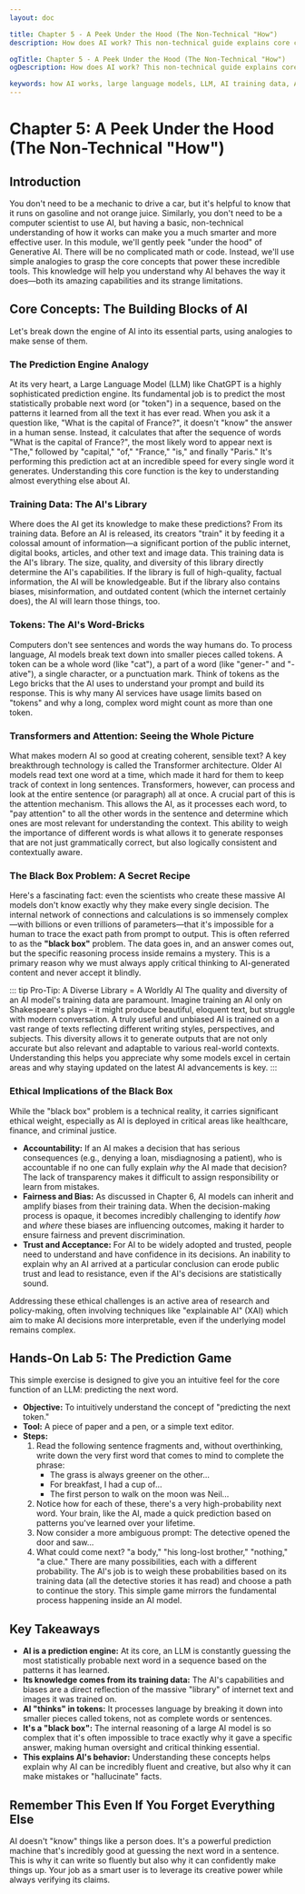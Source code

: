 ```yaml
---
layout: doc

title: Chapter 5 - A Peek Under the Hood (The Non-Technical "How")
description: How does AI work? This non-technical guide explains core concepts like Large Language Models (LLMs), training data, and the 'black box' problem using simple analogies.

ogTitle: Chapter 5 - A Peek Under the Hood (The Non-Technical "How")
ogDescription: How does AI work? This non-technical guide explains core concepts like Large Language Models (LLMs), training data, and the 'black box' problem using simple analogies.

keywords: how AI works, large language models, LLM, AI training data, AI tokens, transformer architecture, AI black box, explainable AI
---
```

# Chapter 5: A Peek Under the Hood (The Non-Technical "How")

## Introduction

You don't need to be a mechanic to drive a car, but it's helpful to know that it runs on gasoline and not orange juice. Similarly, you don't need to be a computer scientist to use AI, but having a basic, non-technical understanding of how it works can make you a much smarter and more effective user. In this module, we'll gently peek "under the hood" of Generative AI. There will be no complicated math or code. Instead, we'll use simple analogies to grasp the core concepts that power these incredible tools. This knowledge will help you understand why AI behaves the way it does—both its amazing capabilities and its strange limitations.

## Core Concepts: The Building Blocks of AI

Let's break down the engine of AI into its essential parts, using analogies to make sense of them.

### The Prediction Engine Analogy

At its very heart, a Large Language Model (LLM) like ChatGPT is a highly sophisticated prediction engine. Its fundamental job is to predict the most statistically probable next word (or "token") in a sequence, based on the patterns it learned from all the text it has ever read. When you ask it a question like, "What is the capital of France?", it doesn't "know" the answer in a human sense. Instead, it calculates that after the sequence of words "What is the capital of France?", the most likely word to appear next is "The," followed by "capital," "of," "France," "is," and finally "Paris." It's performing this prediction act at an incredible speed for every single word it generates. Understanding this core function is the key to understanding almost everything else about AI.

### Training Data: The AI's Library

Where does the AI get its knowledge to make these predictions? From its training data. Before an AI is released, its creators "train" it by feeding it a colossal amount of information—a significant portion of the public internet, digital books, articles, and other text and image data. This training data is the AI's library. The size, quality, and diversity of this library directly determine the AI's capabilities. If the library is full of high-quality, factual information, the AI will be knowledgeable. But if the library also contains biases, misinformation, and outdated content (which the internet certainly does), the AI will learn those things, too.

### Tokens: The AI's Word-Bricks

Computers don't see sentences and words the way humans do. To process language, AI models break text down into smaller pieces called tokens. A token can be a whole word (like "cat"), a part of a word (like "gener-" and "-ative"), a single character, or a punctuation mark. Think of tokens as the Lego bricks that the AI uses to understand your prompt and build its response. This is why many AI services have usage limits based on "tokens" and why a long, complex word might count as more than one token.

### Transformers and Attention: Seeing the Whole Picture

What makes modern AI so good at creating coherent, sensible text? A key breakthrough technology is called the Transformer architecture. Older AI models read text one word at a time, which made it hard for them to keep track of context in long sentences. Transformers, however, can process and look at the entire sentence (or paragraph) all at once. A crucial part of this is the attention mechanism. This allows the AI, as it processes each word, to "pay attention" to all the other words in the sentence and determine which ones are most relevant for understanding the context. This ability to weigh the importance of different words is what allows it to generate responses that are not just grammatically correct, but also logically consistent and contextually aware.

### The Black Box Problem: A Secret Recipe

Here's a fascinating fact: even the scientists who create these massive AI models don't know exactly why they make every single decision. The internal network of connections and calculations is so immensely complex—with billions or even trillions of parameters—that it's impossible for a human to trace the exact path from prompt to output. This is often referred to as the **"black box"** problem. The data goes in, and an answer comes out, but the specific reasoning process inside remains a mystery. This is a primary reason why we must always apply critical thinking to AI-generated content and never accept it blindly.

::: tip Pro-Tip: A Diverse Library = A Worldly AI
The quality and diversity of an AI model's training data are paramount. Imagine training an AI only on Shakespeare's plays – it might produce beautiful, eloquent text, but struggle with modern conversation. A truly useful and unbiased AI is trained on a vast range of texts reflecting different writing styles, perspectives, and subjects. This diversity allows it to generate outputs that are not only accurate but also relevant and adaptable to various real-world contexts. Understanding this helps you appreciate why some models excel in certain areas and why staying updated on the latest AI advancements is key.
:::

### Ethical Implications of the Black Box

While the "black box" problem is a technical reality, it carries significant ethical weight, especially as AI is deployed in critical areas like healthcare, finance, and criminal justice.

- **Accountability:** If an AI makes a decision that has serious consequences (e.g., denying a loan, misdiagnosing a patient), who is accountable if no one can fully explain *why* the AI made that decision? The lack of transparency makes it difficult to assign responsibility or learn from mistakes.
- **Fairness and Bias:** As discussed in Chapter 6, AI models can inherit and amplify biases from their training data. When the decision-making process is opaque, it becomes incredibly challenging to identify *how* and *where* these biases are influencing outcomes, making it harder to ensure fairness and prevent discrimination.
- **Trust and Acceptance:** For AI to be widely adopted and trusted, people need to understand and have confidence in its decisions. An inability to explain why an AI arrived at a particular conclusion can erode public trust and lead to resistance, even if the AI's decisions are statistically sound.

Addressing these ethical challenges is an active area of research and policy-making, often involving techniques like "explainable AI" (XAI) which aim to make AI decisions more interpretable, even if the underlying model remains complex.

## Hands-On Lab 5: The Prediction Game

This simple exercise is designed to give you an intuitive feel for the core function of an LLM: predicting the next word.

- **Objective:** To intuitively understand the concept of "predicting the next token."
- **Tool:** A piece of paper and a pen, or a simple text editor.
- **Steps:**
  1. Read the following sentence fragments and, without overthinking, write down the very first word that comes to mind to complete the phrase:
     - The grass is always greener on the other...
     - For breakfast, I had a cup of...
     - The first person to walk on the moon was Neil...
  2. Notice how for each of these, there's a very high-probability next word. Your brain, like the AI, made a quick prediction based on patterns you've learned over your lifetime.
  3. Now consider a more ambiguous prompt: The detective opened the door and saw...
  4. What could come next? "a body," "his long-lost brother," "nothing," "a clue." There are many possibilities, each with a different probability. The AI's job is to weigh these probabilities based on its training data (all the detective stories it has read) and choose a path to continue the story. This simple game mirrors the fundamental process happening inside an AI model.

## Key Takeaways

- **AI is a prediction engine:** At its core, an LLM is constantly guessing the most statistically probable next word in a sequence based on the patterns it has learned.
- **Its knowledge comes from its training data:** The AI's capabilities and biases are a direct reflection of the massive "library" of internet text and images it was trained on.
- **AI "thinks" in tokens:** It processes language by breaking it down into smaller pieces called tokens, not as complete words or sentences.
- **It's a "black box":** The internal reasoning of a large AI model is so complex that it's often impossible to trace exactly why it gave a specific answer, making human oversight and critical thinking essential.
- **This explains AI's behavior:** Understanding these concepts helps explain why AI can be incredibly fluent and creative, but also why it can make mistakes or "hallucinate" facts.

## Remember This Even If You Forget Everything Else

AI doesn't "know" things like a person does. It's a powerful prediction machine that's incredibly good at guessing the next word in a sentence. This is why it can write so fluently but also why it can confidently make things up. Your job as a smart user is to leverage its creative power while always verifying its claims.
